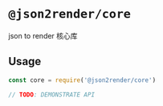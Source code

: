 # `@json2render/core`

json to render 核心库

## Usage

```javascript
const core = require('@json2render/core')

// TODO: DEMONSTRATE API
```
